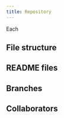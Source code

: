 ```yaml
---
title: Repository
---
```


Each


## File structure


## README files



## Branches


## Collaborators